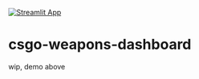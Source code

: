 [![Streamlit App](https://static.streamlit.io/badges/streamlit_badge_black_white.svg)](https://ellerman4-csgo-weapons-dashboard-app-l3k5mr.streamlitapp.com/)
# csgo-weapons-dashboard
wip, demo above
